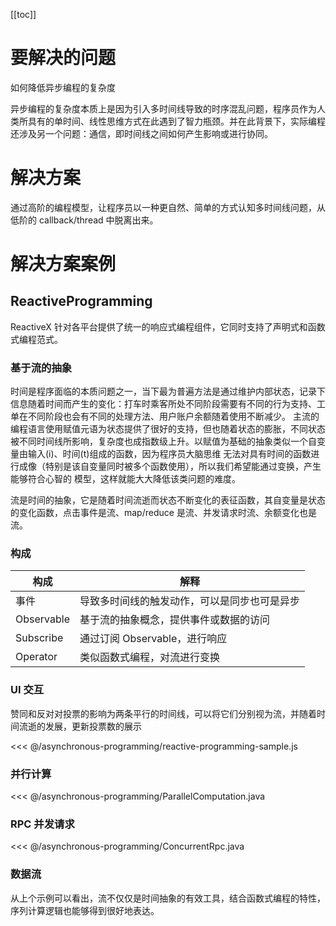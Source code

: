 [[toc]]

# 要解决的问题

如何降低异步编程的复杂度

异步编程的复杂度本质上是因为引入多时间线导致的时序混乱问题，程序员作为人类所具有的单时间、线性思维方式在此遇到了智力瓶颈。并在此背景下，实际编程还涉及另一个问题：通信，即时间线之间如何产生影响或进行协同。

# 解决方案

通过高阶的编程模型，让程序员以一种更自然、简单的方式认知多时间线问题，从低阶的 callback/thread 中脱离出来。

# 解决方案案例

## ReactiveProgramming

ReactiveX 针对各平台提供了统一的响应式编程组件，它同时支持了声明式和函数式编程范式。

### 基于流的抽象

时间是程序面临的本质问题之一，当下最为普遍方法是通过维护内部状态，记录下信息随着时间而产生的变化：打车时乘客所处不同阶段需要有不同的行为支持、工单在不同阶段也会有不同的处理方法、用户账户余额随着使用不断减少。
主流的编程语言使用赋值元语为状态提供了很好的支持，但也随着状态的膨胀，不同状态被不同时间线所影响，复杂度也成指数级上升。以赋值为基础的抽象类似一个自变量由输入(i)、时间(t)组成的函数，因为程序员大脑思维
无法对具有时间的函数进行成像（特别是该自变量同时被多个函数使用），所以我们希望能通过变换，产生能够符合心智的 模型，这样就能大大降低该类问题的难度。

流是时间的抽象，它是随着时间流逝而状态不断变化的表征函数，其自变量是状态的变化函数，点击事件是流、map/reduce 是流、并发请求时流、余额变化也是流。

### 构成

| 构成 | 解释 |
| --- | --- |
| 事件 | 导致多时间线的触发动作，可以是同步也可是异步 |
| Observable | 基于流的抽象概念，提供事件或数据的访问|
| Subscribe | 通过订阅 Observable，进行响应 |
| Operator | 类似函数式编程，对流进行变换 |

### UI 交互

赞同和反对对投票的影响为两条平行的时间线，可以将它们分别视为流，并随着时间流逝的发展，更新投票数的展示

<<< @/asynchronous-programming/reactive-programming-sample.js

### 并行计算

<<< @/asynchronous-programming/ParallelComputation.java

### RPC 并发请求

<<< @/asynchronous-programming/ConcurrentRpc.java

### 数据流

从上个示例可以看出，流不仅仅是时间抽象的有效工具，结合函数式编程的特性，序列计算逻辑也能够得到很好地表达。
